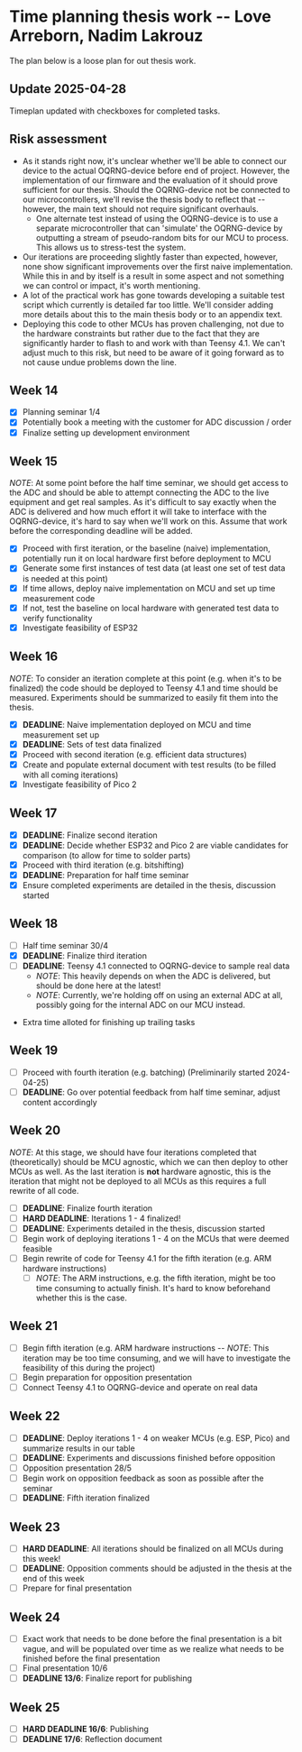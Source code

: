 # Time planning thesis work -- Love Arreborn, Nadim Lakrouz

The plan below is a loose plan for out thesis work.

## Update 2025-04-28

Timeplan updated with checkboxes for completed tasks.

## Risk assessment

- As it stands right now, it's unclear whether we'll be able to connect our
  device to the actual OQRNG-device before end of project. However, the
  implementation of our firmware and the evaluation of it should prove
  sufficient for our thesis. Should the OQRNG-device not be connected to our
  microcontrollers, we'll revise the thesis body to reflect that -- however, the
  main text should not require significant overhauls.
  - One alternate test instead of using the OQRNG-device is to use a separate
    microcontroller that can 'simulate' the OQRNG-device by outputting a stream
    of pseudo-random bits for our MCU to process. This allows us to stress-test
    the system.
- Our iterations are proceeding slightly faster than expected, however, none
  show significant improvements over the first naive implementation. While this
  in and by itself is a result in some aspect and not something we can control
  or impact, it's worth mentioning.
- A lot of the practical work has gone towards developing a suitable test script
  which currently is detailed far too little. We'll consider adding more details
  about this to the main thesis body or to an appendix text.
- Deploying this code to other MCUs has proven challenging, not due to the
  hardware constraints but rather due to the fact that they are significantly
  harder to flash to and work with than Teensy 4.1. We can't adjust much to this
  risk, but need to be aware of it going forward as to not cause undue problems
  down the line.

## Week 14

- [x] Planning seminar 1/4
- [x] Potentially book a meeting with the customer for ADC discussion / order
- [x] Finalize setting up development environment

## Week 15

_NOTE_: At some point before the half time seminar, we should get access to the
ADC and should be able to attempt connecting the ADC to the live equipment and
get real samples. As it's difficult to say exactly when the ADC is delivered and
how much effort it will take to interface with the OQRNG-device, it's hard to
say when we'll work on this. Assume that work before the corresponding deadline
will be added.

- [x] Proceed with first iteration, or the baseline (naive) implementation,
      potentially run it on local hardware first before deployment to MCU
- [x] Generate some first instances of test data (at least one set of test data
      is needed at this point)
- [x] If time allows, deploy naive implementation on MCU and set up time
      measurement code
- [x] If not, test the baseline on local hardware with generated test data to
      verify functionality
- [x] Investigate feasibility of ESP32

## Week 16

_NOTE_: To consider an iteration complete at this point (e.g. when it's to be
finalized) the code should be deployed to Teensy 4.1 and time should be
measured. Experiments should be summarized to easily fit them into the thesis.

- [x] **DEADLINE**: Naive implementation deployed on MCU and time measurement
      set up
- [x] **DEADLINE**: Sets of test data finalized
- [x] Proceed with second iteration (e.g. efficient data structures)
- [x] Create and populate external document with test results (to be filled with
      all coming iterations)
- [x] Investigate feasibility of Pico 2

## Week 17

- [x] **DEADLINE**: Finalize second iteration
- [x] **DEADLINE**: Decide whether ESP32 and Pico 2 are viable candidates for
      comparison (to allow for time to solder parts)
- [x] Proceed with third iteration (e.g. bitshifting)
- [x] **DEADLINE**: Preparation for half time seminar
- [x] Ensure completed experiments are detailed in the thesis, discussion
      started

## Week 18

- [ ] Half time seminar 30/4
- [x] **DEADLINE**: Finalize third iteration
- [ ] **DEADLINE**: Teensy 4.1 connected to OQRNG-device to sample real data
  - _NOTE_: This heavily depends on when the ADC is delivered, but should be
    done here at the latest!
  - _NOTE_: Currently, we're holding off on using an external ADC at all,
    possibly going for the internal ADC on our MCU instead.
- Extra time alloted for finishing up trailing tasks

## Week 19

- [ ] Proceed with fourth iteration (e.g. batching) (Preliminarily started
      2024-04-25)
- [ ] **DEADLINE**: Go over potential feedback from half time seminar, adjust
      content accordingly

## Week 20

_NOTE_: At this stage, we should have four iterations completed that
(theoretically) should be MCU agnostic, which we can then deploy to other MCUs
as well. As the last iteration is **not** hardware agnostic, this is the
iteration that might not be deployed to all MCUs as this requires a full rewrite
of all code.

- [ ] **DEADLINE**: Finalize fourth iteration
- [ ] **HARD DEADLINE**: Iterations 1 - 4 finalized!
- [ ] **DEADLINE**: Experiments detailed in the thesis, discussion started
- [ ] Begin work of deploying iterations 1 - 4 on the MCUs that were deemed
      feasible
- [ ] Begin rewrite of code for Teensy 4.1 for the fifth iteration (e.g. ARM
      hardware instructions)
  - [ ] _NOTE_: The ARM instructions, e.g. the fifth iteration, might be too
        time consuming to actually finish. It's hard to know beforehand whether
        this is the case.

## Week 21

- [ ] Begin fifth iteration (e.g. ARM hardware instructions -- _NOTE_: This
      iteration may be too time consuming, and we will have to investigate the
      feasibility of this during the project)
- [ ] Begin preparation for opposition presentation
- [ ] Connect Teensy 4.1 to OQRNG-device and operate on real data

## Week 22

- [ ] **DEADLINE**: Deploy iterations 1 - 4 on weaker MCUs (e.g. ESP, Pico) and
      summarize results in our table
- [ ] **DEADLINE**: Experiments and discussions finished before opposition
- [ ] Opposition presentation 28/5
- [ ] Begin work on opposition feedback as soon as possible after the seminar
- [ ] **DEADLINE**: Fifth iteration finalized

## Week 23

- [ ] **HARD DEADLINE**: All iterations should be finalized on all MCUs during
      this week!
- [ ] **DEADLINE**: Opposition comments should be adjusted in the thesis at the
      end of this week
- [ ] Prepare for final presentation

## Week 24

- [ ] Exact work that needs to be done before the final presentation is a bit
      vague, and will be populated over time as we realize what needs to be
      finished before the final presentation
- [ ] Final presentation 10/6
- [ ] **DEADLINE 13/6**: Finalize report for publishing

## Week 25

- [ ] **HARD DEADLINE 16/6**: Publishing
- [ ] **DEADLINE 17/6**: Reflection document
